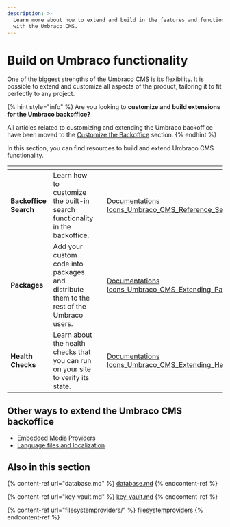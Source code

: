 ```yaml
---
description: >-
  Learn more about how to extend and build in the features and functionalities
  with the Umbraco CMS.
---
```


# Build on Umbraco functionality

One of the biggest strengths of the Umbraco CMS is its flexibility. It is possible to extend and customize all aspects of the product, tailoring it to fit perfectly to any project.

{% hint style="info" %}
Are you looking to **customize and build extensions for the Umbraco backoffice?**

All articles related to customizing and extending the Umbraco backoffice have been moved to the [Customize the Backoffice](broken-reference) section.
{% endhint %}

In this section, you can find resources to build and extend Umbraco CMS functionality.

<table data-view="cards"><thead><tr><th></th><th></th><th></th><th data-hidden data-card-cover data-type="files"></th><th data-hidden data-card-target data-type="content-ref"></th></tr></thead><tbody><tr><td><strong>Backoffice Search</strong></td><td>Learn how to customize the built-in search functionality in the backoffice.</td><td></td><td><a href="../.gitbook/assets/Documentations Icons_Umbraco_CMS_Reference_Searching.png">Documentations Icons_Umbraco_CMS_Reference_Searching.png</a></td><td><a href="backoffice-search.md">backoffice-search.md</a></td></tr><tr><td><strong>Packages</strong></td><td>Add your custom code into packages and distribute them to the rest of the Umbraco users.</td><td></td><td><a href="../.gitbook/assets/Documentations Icons_Umbraco_CMS_Extending_Packages.png">Documentations Icons_Umbraco_CMS_Extending_Packages.png</a></td><td><a href="packages/">packages</a></td></tr><tr><td><strong>Health Checks</strong></td><td>Learn about the health checks that you can run on your site to verify its state.</td><td></td><td><a href="../.gitbook/assets/Documentations Icons_Umbraco_CMS_Extending_Health_Checks.png">Documentations Icons_Umbraco_CMS_Extending_Health_Checks.png</a></td><td><a href="health-check/">health-check</a></td></tr></tbody></table>

## Other ways to extend the Umbraco CMS backoffice

* [Embedded Media Providers](embedded-media-providers.md)
* [Language files and localization](language-files/)

## Also in this section

{% content-ref url="database.md" %}
[database.md](database.md)
{% endcontent-ref %}

{% content-ref url="key-vault.md" %}
[key-vault.md](key-vault.md)
{% endcontent-ref %}

{% content-ref url="filesystemproviders/" %}
[filesystemproviders](filesystemproviders/)
{% endcontent-ref %}

